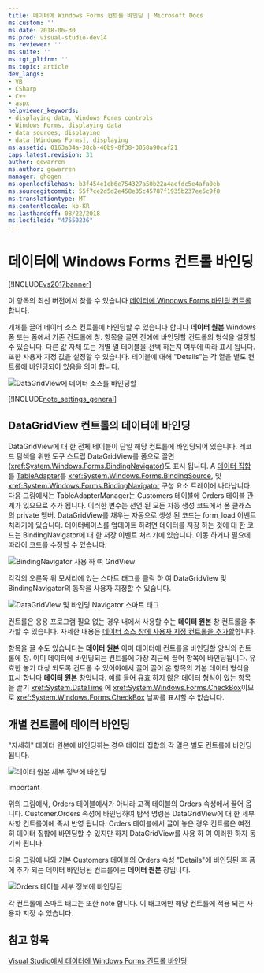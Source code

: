 ```yaml
---
title: 데이터에 Windows Forms 컨트롤 바인딩 | Microsoft Docs
ms.custom: ''
ms.date: 2018-06-30
ms.prod: visual-studio-dev14
ms.reviewer: ''
ms.suite: ''
ms.tgt_pltfrm: ''
ms.topic: article
dev_langs:
- VB
- CSharp
- C++
- aspx
helpviewer_keywords:
- displaying data, Windows Forms controls
- Windows Forms, displaying data
- data sources, displaying
- data [Windows Forms], displaying
ms.assetid: 0163a34a-38cb-40b9-8f38-3058a90caf21
caps.latest.revision: 31
author: gewarren
ms.author: gewarren
manager: ghogen
ms.openlocfilehash: b3f454e1eb6e754327a50b22a4aefdc5e4afa0eb
ms.sourcegitcommit: 55f7ce2d5d2e458e35c45787f1935b237ee5c9f8
ms.translationtype: MT
ms.contentlocale: ko-KR
ms.lasthandoff: 08/22/2018
ms.locfileid: "47550236"
---
```

# <a name="bind-windows-forms-controls-to-data"></a>데이터에 Windows Forms 컨트롤 바인딩
[!INCLUDE[vs2017banner](../includes/vs2017banner.md)]

이 항목의 최신 버전에서 찾을 수 있습니다 [데이터에 Windows Forms 바인딩 컨트롤](https://docs.microsoft.com/visualstudio/data-tools/bind-windows-forms-controls-to-data)합니다.  
  
  
개체를 끌어 데이터 소스 컨트롤에 바인딩할 수 있습니다 합니다 **데이터 원본** Windows 폼 또는 폼에서 기존 컨트롤에 창. 항목을 끌면 전에에 바인딩할 컨트롤의 형식을 설정할 수 있습니다. 다른 값 자체 또는 개별 열 테이블을 선택 하는지 여부에 따라 표시 됩니다.  또한 사용자 지정 값을 설정할 수 있습니다. 테이블에 대해 "Details"는 각 열을 별도 컨트롤에 바인딩되어 있음을 의미 합니다.  
  
 ![DataGridView에 데이터 소스를 바인딩할](../data-tools/media/raddata-bind-data-source-to-datagridview.png "raddata DataGridView 데이터 원본 바인드")  
  
 [!INCLUDE[note_settings_general](../includes/note-settings-general-md.md)]  
  
## <a name="bind-to--data-in-a-datagridview-control"></a>DataGridView 컨트롤의 데이터에 바인딩  
 DataGridView에 대 한 전체 테이블이 단일 해당 컨트롤에 바인딩되어 있습니다. 레코드 탐색을 위한 도구 스트립 DataGridView를 폼으로 끌면 (<xref:System.Windows.Forms.BindingNavigator>)도 표시 됩니다. A [데이터 집합](../data-tools/dataset-tools-in-visual-studio.md)를 [TableAdapter](../data-tools/tableadapter-overview.md)를 <xref:System.Windows.Forms.BindingSource>, 및 <xref:System.Windows.Forms.BindingNavigator> 구성 요소 트레이에 나타납니다. 다음 그림에서는 TableAdapterManager는 Customers 테이블에 Orders 테이블 관계가 있으므로 추가 됩니다. 이러한 변수는 선언 된 모든 자동 생성 코드에서 폼 클래스의 private 멤버. DataGridView를 채우는 자동으로 생성 된 코드는 form_load 이벤트 처리기에 있습니다. 데이터베이스를 업데이트 하려면 데이터를 저장 하는 것에 대 한 코드는 BindingNavigator에 대 한 저장 이벤트 처리기에 있습니다. 이동 하거나 필요에 따라이 코드를 수정할 수 있습니다.  
  
 ![BindingNavigator 사용 하 여 GridView](../data-tools/media/raddata-gridview-with-bindingnavigator.png "raddata BindingNavigator 사용 하 여 GridView")  
  
 각각의 오른쪽 위 모서리에 있는 스마트 태그를 클릭 하 여 DataGridView 및 BindingNavigator의 동작을 사용자 지정할 수 있습니다.  
  
 ![DataGridView 및 바인딩 Navigator 스마트 태그](../data-tools/media/raddata-datagridview-and-binding-navigator-smart-tags.png "raddata DataGridView 및 바인딩 Navigator 스마트 태그")  
  
 컨트롤은 응용 프로그램 필요 없는 경우 내에서 사용할 수는 **데이터 원본** 창 컨트롤을 추가할 수 있습니다. 자세한 내용은 [데이터 소스 창에 사용자 지정 컨트롤을 추가할](../data-tools/add-custom-controls-to-the-data-sources-window.md)합니다.  
  
 항목을 끌 수도 있습니다는 **데이터 원본** 이미 데이터에 컨트롤을 바인딩할 양식의 컨트롤에 창. 이미 데이터에 바인딩되는 컨트롤에 가장 최근에 끌어 항목에 바인딩됩니다. 유효한 놓기 대상 되도록 컨트롤 수 있어야에서 끌어 끌어 온 항목의 기본 데이터 형식을 표시 합니다 **데이터 원본** 창입니다. 예를 들어 유효 하지 않은 데이터 형식이 있는 항목을 끌기 <xref:System.DateTime> 에 <xref:System.Windows.Forms.CheckBox>이므로 <xref:System.Windows.Forms.CheckBox> 날짜를 표시할 수 없습니다.  
  
## <a name="bind-to--data-in-individual-controls"></a>개별 컨트롤에 데이터 바인딩  
 "자세히" 데이터 원본에 바인딩하는 경우 데이터 집합의 각 열은 별도 컨트롤에 바인딩됩니다.  
  
 ![데이터 원본 세부 정보에 바인딩](../data-tools/media/raddata-bind-data-source-to-details.png "raddata 세부 정보를 데이터 원본 바인드")  
  
> [!IMPORTANT]
>  위의 그림에서, Orders 테이블에서가 아니라 고객 테이블의 Orders 속성에서 끌어 옵니다. Customer.Orders 속성에 바인딩하여 탐색 명령은 DataGridView에 대 한 세부 사항 컨트롤이에 즉시 반영 됩니다. Orders 테이블에서 끌어 놓은 경우 컨트롤은 여전히 데이터 집합에 바인딩할 수 있지만 하지 DataGridView를 사용 하 여 이러한 하지 동기화 됩니다.  
  
 다음 그림에 나와 기본 Customers 테이블의 Orders 속성 "Details"에 바인딩된 후 폼에 추가 되는 데이터 바인딩된 컨트롤에는 **데이터 원본** 창입니다.  
  
 ![Orders 테이블 세부 정보에 바인딩된](../data-tools/media/raddata-orders-table-bound-to-details.png "raddata Orders 테이블 바인딩 세부 정보")  
  
 각 컨트롤에 스마트 태그는 또한 note 합니다. 이 태그에만 해당 컨트롤에 적용 되는 사용자 지정 수 있습니다.  
  
## <a name="see-also"></a>참고 항목  
 [Visual Studio에서 데이터에 Windows Forms 컨트롤 바인딩](../data-tools/bind-windows-forms-controls-to-data-in-visual-studio.md)

